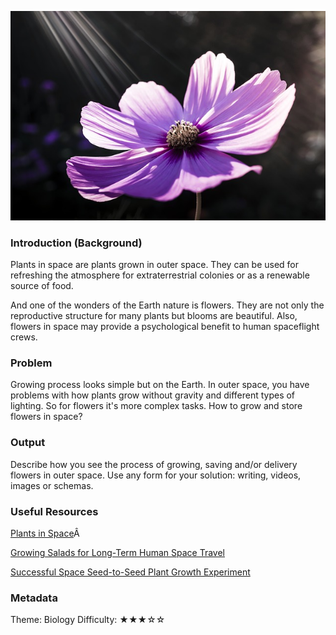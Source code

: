 ![Flower](imgSpaceFlower.jpg)

### Introduction (Background)

Plants in space are plants grown in outer space.
They can be used for refreshing the atmosphere for extraterrestrial colonies or
as a renewable source of food.

And one of the wonders of the Earth nature is flowers.
They are not only the reproductive structure for many plants but blooms are beautiful.
Also, flowers in space may provide a psychological benefit to human spaceflight crews.

### Problem

Growing process looks simple but on the Earth.
In outer space, you have problems with how plants grow without gravity and different types of lighting.
So for flowers it's more complex tasks.
How to grow and store flowers in space?

### Output

Describe how you see the process of growing, saving and/or delivery flowers in outer space.
Use any form for your solution: writing, videos, images or schemas.

### Useful Resources

[Plants in Space](https://en.wikipedia.org/wiki/Plants_in_space)Â

[Growing Salads for Long-Term Human Space Travel](http://www.nasa.gov/centers/kennedy/news/releases/2004/p03-04.html)

[Successful Space Seed-to-Seed Plant Growth Experiment](http://www.space.bas.bg/astro/aerosp16/tania1.pdf)

### Metadata
Theme: Biology
Difficulty: ★★★☆☆
